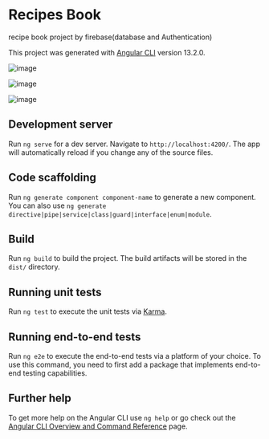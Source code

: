 # Recipes Book
recipe book project by firebase(database and Authentication)

This project was generated with [Angular CLI](https://github.com/angular/angular-cli) version 13.2.0.


![image](https://user-images.githubusercontent.com/69767988/218262308-dc765033-0fdf-4a3e-8196-4d0c8f66017b.png)

![image](https://user-images.githubusercontent.com/69767988/218262314-77383677-3149-4970-9395-9e6b61855ca3.png)

![image](https://user-images.githubusercontent.com/69767988/218262230-f1f84425-91c4-4130-a494-67294b9981e6.png)

## Development server

Run `ng serve` for a dev server. Navigate to `http://localhost:4200/`. The app will automatically reload if you change any of the source files.

## Code scaffolding

Run `ng generate component component-name` to generate a new component. You can also use `ng generate directive|pipe|service|class|guard|interface|enum|module`.

## Build

Run `ng build` to build the project. The build artifacts will be stored in the `dist/` directory.

## Running unit tests

Run `ng test` to execute the unit tests via [Karma](https://karma-runner.github.io).

## Running end-to-end tests

Run `ng e2e` to execute the end-to-end tests via a platform of your choice. To use this command, you need to first add a package that implements end-to-end testing capabilities.

## Further help

To get more help on the Angular CLI use `ng help` or go check out the [Angular CLI Overview and Command Reference](https://angular.io/cli) page.
